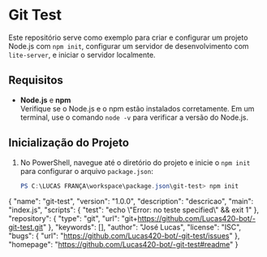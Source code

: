 # Git Test

Este repositório serve como exemplo para criar e configurar um projeto Node.js com `npm init`, configurar um servidor de desenvolvimento com `lite-server`, e iniciar o servidor localmente.

## Requisitos


- **Node.js** e **npm**  
  Verifique se o Node.js e o npm estão instalados corretamente. Em um terminal, use o comando `node -v` para verificar a versão do Node.js.

## Inicialização do Projeto

1. No PowerShell, navegue até o diretório do projeto e inicie o `npm init` para configurar o arquivo `package.json`:

   ```powershell
   PS C:\LUCAS FRANÇA\workspace\package.json\git-test> npm init
{
  "name": "git-test",
  "version": "1.0.0",
  "description": "descricao",
  "main": "index.js",
  "scripts": {
    "test": "echo \\\"Error: no teste specified\\\" && exit 1"
  },
  "repository": {
    "type": "git",
    "url": "git+https://github.com/Lucas420-bot/-git-test.git"
  },
  "keywords": [],
  "author": "José Lucas",
  "license": "ISC",
  "bugs": {
    "url": "https://github.com/Lucas420-bot/-git-test/issues"
  },
  "homepage": "https://github.com/Lucas420-bot/-git-test#readme"
}
